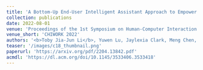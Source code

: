 ```yaml
---
title: 'A Bottom-Up End-User Intelligent Assistant Approach to Empower Gig Workers against AI Inequality'
collection: publications
date: 2022-08-01
venue: 'Proceedings of the 1st Symposium on Human-Computer Interaction for Work (CHIWORK 2022)'
venue_short: 'CHIWORK 2022'
authors: '<b>Toby Jia-Jun Li</b>, Yuwen Lu, Jaylexia Clark, Meng Chen, Victor Cox, Meng Jiang, Yang Yang, Tamara Kay, Danielle Wood, and Jay Brockman'
teaser: '/images/c18_thumbnail.png'
paperurl: 'https://arxiv.org/pdf/2204.13842.pdf'
acmdl: 'https://dl.acm.org/doi/10.1145/3533406.3533418'
---
```

